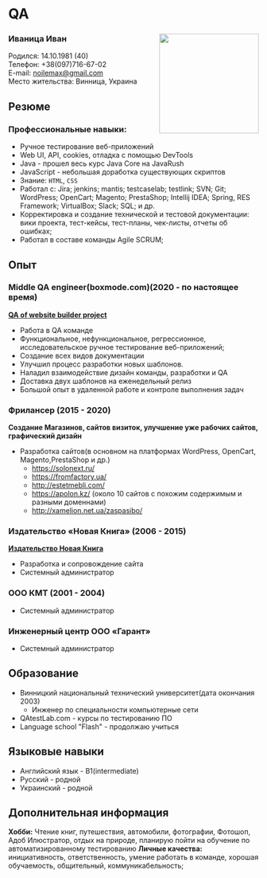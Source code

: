 # QA
### Иваница Иван <Image src="avatar.png" align="right" width="200" height="200">
Родился: 14.10.1981 (40)  
Телефон: +38(097)716-67-02  
E-mail: noilemax@gmail.com  
Место жительства: Винница, Украина  

## Резюме
### Профессиональные навыки:
* Ручное тестирование веб-приложений
* Web UI, API, cookies, отладка с помощью DevTools
* Java - прошел весь курс Java Core на JavaRush
* JavaScript - небольшая доработка существующих скриптов
* Знание: `HTML`, `CSS`
* Работал с: Jira; jenkins; mantis; testcaselab; testlink; SVN; Git; WordPress; OpenCart; Magento; PrestaShop; Intellij IDEA; Spring, RES Framework; VirtualBox; Slack; SQL; и др.
* Корректировка и создание технической и тестовой документации: вики проекта, тест-кейсы, тест-планы, чек-листы, отчеты об ошибках;
* Работал в составе команды Agile SCRUM;

## Опыт
### Middle QA engineer(boxmode.com)(2020 - по настоящее время)
 [**QA of website builder project**](https://boxmode.com)
  
  * Работа в QA команде
  * Функциональное, нефункциональное, регрессионное, исследовательское ручное тестирование веб-приложений;
  * Создание всех видов документации
  * Улучшил процесс разработки новых шаблонов. 
  * Наладил взаимодействие дизайн команды, разработки и QA
  * Доставка двух шаблонов на еженедельный релиз
  * Большой опыт в удаленной работе и контроле выполнения задач
  
### Фрилансер  (2015 - 2020)  
**Создание Магазинов, сайтов визиток, улучшение уже рабочих сайтов, графический дизайн**

  * Разработка сайтов(в основном на платформах WordPress, OpenCart, Magento,PrestaShop и др.)  
    * https://solonext.ru/    
    * https://fromfactory.ua/   
    * http://estetmebli.com/  
    * https://apolon.kz/ (около 10 сайтов с похожим содержимым и разными доменнами)    
    * http://xamelion.net.ua/zaspasibo/  
 
### Издательство «Новая Книга» (2006 - 2015)  
[**Издательство Новая Книга**](https://nk.in.ua/)

  * Разработка и сопровождение сайта
  * Системный администратор
 
### ООО КМТ (2001 - 2004)
  * Системный администратор
  
### Инженерный центр ООО «Гарант»
   * Системный администратор  
    
## Образование
* Винницкий национальный технический университет(дата окончания 2003)
  * Инженер по специальности компьютерные сети
* QAtestLab.com - курсы по тестированию ПО
* Language school "Flash" - продолжаю учиться

## Языковые навыки
* Английский язык - B1(intermediate)
* Русский - родной
* Украинский - родной

## Дополнительная информация
**Хобби:** Чтение книг, путешествия, автомобили, фотографии, Фотошоп, Адоб Илюстратор, отдых на природе, планирую пойти на обучение по автоматизированному тестированию 
**Личные качества:** инициативность, ответственность, умение работать в команде, хорошая обучаемость, общительный, коммуникабельность;

